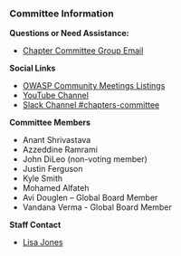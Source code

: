 ### Committee Information
**Questions or Need Assistance:** 
* [Chapter Committee Group Email](mailto:chapter-committee@owasp.org)

**Social Links**
* [OWASP Community Meetings Listings](https://owasp.org/www-community/meetings/)
* [YouTube Channel](https://www.youtube.com/channel/UCE2nt-oqRjwEAPSBtCtNVSw)
* [Slack Channel #chapters-committee](https://app.slack.com/client/T04T40NHX/C010AF25WSZ/details/top)

**Committee Members**
- Anant Shrivastava
- Azzeddine Ramrami
- John DiLeo (non-voting member)
- Justin Ferguson
- Kyle Smith
- Mohamed Alfateh
- Avi Douglen – Global Board Member
- Vandana Verma - Global Board Member

**Staff Contact**
- [Lisa Jones](mailto:lisa.jones@owasp.com)
